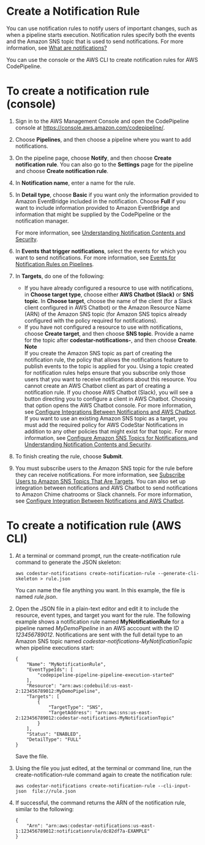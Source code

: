 # Create a Notification Rule<a name="notification-rule-create"></a>

You can use notification rules to notify users of important changes, such as when a pipeline starts execution\. Notification rules specify both the events and the Amazon SNS topic that is used to send notifications\. For more information, see [What are notifications?](https://docs.aws.amazon.com/codestar-notifications/latest/userguide/welcome.html)

You can use the console or the AWS CLI to create notification rules for AWS CodePipeline\. <a name="notification-rule-create-console"></a>

# To create a notification rule \(console\)<a name="notification-rule-create-console"></a>

1. Sign in to the AWS Management Console and open the CodePipeline console at [https://console\.aws\.amazon\.com/codepipeline/](https://console.aws.amazon.com/codepipeline/)\.

1. Choose **Pipelines**, and then choose a pipeline where you want to add notifications\.

1. On the pipeline page, choose **Notify**, and then choose **Create notification rule**\. You can also go to the **Settings** page for the pipeline and choose **Create notification rule**\.

1. In **Notification name**, enter a name for the rule\.

1. In **Detail type**, choose **Basic** if you want only the information provided to Amazon EventBridge included in the notification\. Choose **Full** if you want to include information provided to Amazon EventBridge and information that might be supplied by the CodePipeline or the notification manager\.

   For more information, see [Understanding Notification Contents and Security](https://docs.aws.amazon.com/codestar-notifications/latest/userguide/security.html#security-notifications)\.

1.  In **Events that trigger notifications**, select the events for which you want to send notifications\. For more information, see [ Events for Notification Rules on Pipelines](https://docs.aws.amazon.com/codestar-notifications/latest/userguide/concepts.html#events-ref-pipeline)\.

1. In **Targets**, do one of the following:
   + If you have already configured a resource to use with notifications, in **Choose target type**, choose either **AWS Chatbot \(Slack\)** or **SNS topic**\. In **Choose target**, choose the name of the client \(for a Slack client configured in AWS Chatbot\) or the Amazon Resource Name \(ARN\) of the Amazon SNS topic \(for Amazon SNS topics already configured with the policy required for notifications\)\.
   + If you have not configured a resource to use with notifications, choose **Create target**, and then choose **SNS topic**\. Provide a name for the topic after **codestar\-notifications\-**, and then choose **Create**\.
**Note**  
If you create the Amazon SNS topic as part of creating the notification rule, the policy that allows the notifications feature to publish events to the topic is applied for you\. Using a topic created for notification rules helps ensure that you subscribe only those users that you want to receive notifications about this resource\.
You cannot create an AWS Chatbot client as part of creating a notification rule\. If you choose AWS Chatbot \(Slack\), you will see a button directing you to configure a client in AWS Chatbot\. Choosing that option opens the AWS Chatbot console\. For more information, see [ Configure Integrations Between Notifications and AWS Chatbot](https://docs.aws.amazon.com/codestar-notifications/latest/userguide/notifications-chatbot.html)\.
If you want to use an existing Amazon SNS topic as a target, you must add the required policy for AWS CodeStar Notifications in addition to any other policies that might exist for that topic\. For more information, see [Configure Amazon SNS Topics for Notifications ](https://docs.aws.amazon.com/codestar-notifications/latest/userguide/set-up-sns.html) and [Understanding Notification Contents and Security](https://docs.aws.amazon.com/codestar-notifications/latest/userguide/security.html#security-notifications)\. 

1. To finish creating the rule, choose **Submit**\.

1. You must subscribe users to the Amazon SNS topic for the rule before they can receive notifications\. For more information, see [Subscribe Users to Amazon SNS Topics That Are Targets](https://docs.aws.amazon.com/codestar-notifications/latest/userguide/subscribe-users-sns.html)\. You can also set up integration between notifications and AWS Chatbot to send notifications to Amazon Chime chatrooms or Slack channels\. For more information, see [Configure Integration Between Notifications and AWS Chatbot](https://docs.aws.amazon.com/codestar-notifications/latest/userguide/notifications-chatbot.html)\.<a name="notification-rule-create-cli"></a>

# To create a notification rule \(AWS CLI\)<a name="notification-rule-create-cli"></a>

1. At a terminal or command prompt, run the create\-notification rule command to generate the JSON skeleton:

   ```
   aws codestar-notifications create-notification-rule --generate-cli-skeleton > rule.json
   ```

   You can name the file anything you want\. In this example, the file is named *rule\.json*\.

1. Open the JSON file in a plain\-text editor and edit it to include the resource, event types, and target you want for the rule\. The following example shows a notification rule named **MyNotificationRule** for a pipeline named *MyDemoPipeline* in an AWS acccount with the ID *123456789012*\. Notifications are sent with the full detail type to an Amazon SNS topic named *codestar\-notifications\-MyNotificationTopic* when pipeline executions start:

   ```
   {
       "Name": "MyNotificationRule",
       "EventTypeIds": [
           "codepipeline-pipeline-pipeline-execution-started"
       ],
       "Resource": "arn:aws:codebuild:us-east-2:123456789012:MyDemoPipeline",
       "Targets": [
           {
               "TargetType": "SNS",
               "TargetAddress": "arn:aws:sns:us-east-2:123456789012:codestar-notifications-MyNotificationTopic"
           }
       ],
       "Status": "ENABLED",
       "DetailType": "FULL"
   }
   ```

   Save the file\.

1. Using the file you just edited, at the terminal or command line, run the create\-notification\-rule command again to create the notification rule:

   ```
   aws codestar-notifications create-notification-rule --cli-input-json  file://rule.json
   ```

1. If successful, the command returns the ARN of the notification rule, similar to the following:

   ```
   {
       "Arn": "arn:aws:codestar-notifications:us-east-1:123456789012:notificationrule/dc82df7a-EXAMPLE"
   }
   ```